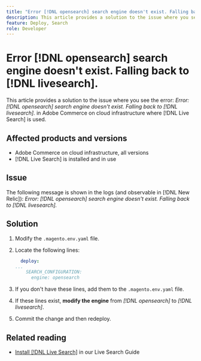 ```yaml
---
title: "Error [!DNL opensearch] search engine doesn't exist. Falling back to [!DNL livesearch]."
description: This article provides a solution to the issue where you see the error, `Error- [!DNL opensearch] search engine doesn't exist. Falling back to [!DNL livesearch].`, in Adobe Commerce on cloud infrastructure.
feature: Deploy, Search
role: Developer
---
```


# Error [!DNL opensearch] search engine doesn't exist. Falling back to [!DNL livesearch].

This article provides a solution to the issue where you see the error: *Error: [!DNL opensearch] search engine doesn't exist. Falling back to [!DNL livesearch].* in Adobe Commerce on cloud infrastructure where [!DNL Live Search] is used.

## Affected products and versions

* Adobe Commerce on cloud infrastructure, all versions
* [!DNL Live Search] is installed and in use

## Issue

The following message is shown in the logs (and observable in [!DNL New Relic]): 
*Error: [!DNL opensearch] search engine doesn't exist. Falling back to [!DNL livesearch].*

## Solution

1. Modify the `.magento.env.yaml` file.
1. Locate the following lines:

    ```yaml
      deploy:
    ...
        SEARCH_CONFIGURATION:
          engine: opensearch
    ```

1. If you don't have these lines, add them to the `.magento.env.yaml` file.
1. If these lines exist, **modify the engine** from *[!DNL opensearch]* to *[!DNL livesearch]*.
1. Commit the change and then redeploy.

## Related reading

* [Install [!DNL Live Search]](https://experienceleague.adobe.com/docs/commerce-merchant-services/live-search/onboard/install.html) in our Live Search Guide
